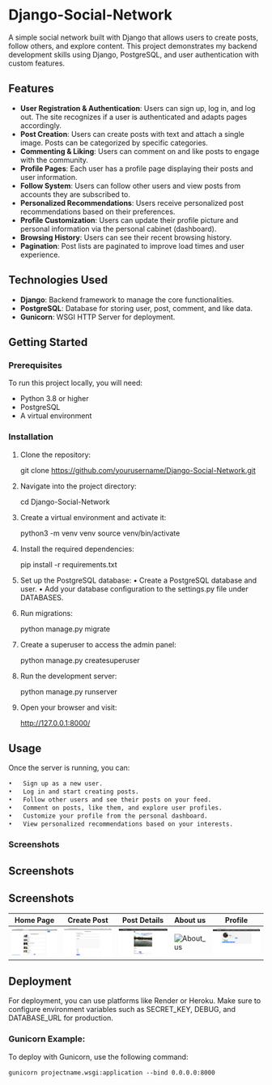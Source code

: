 # Django-Social-Network

A simple social network built with Django that allows users to create posts, follow others, and explore content. This project demonstrates my backend development skills using Django, PostgreSQL, and user authentication with custom features.

## Features

- **User Registration & Authentication**: Users can sign up, log in, and log out. The site recognizes if a user is authenticated and adapts pages accordingly.
- **Post Creation**: Users can create posts with text and attach a single image. Posts can be categorized by specific categories.
- **Commenting & Liking**: Users can comment on and like posts to engage with the community.
- **Profile Pages**: Each user has a profile page displaying their posts and user information.
- **Follow System**: Users can follow other users and view posts from accounts they are subscribed to.
- **Personalized Recommendations**: Users receive personalized post recommendations based on their preferences.
- **Profile Customization**: Users can update their profile picture and personal information via the personal cabinet (dashboard).
- **Browsing History**: Users can see their recent browsing history.
- **Pagination**: Post lists are paginated to improve load times and user experience.

## Technologies Used

- **Django**: Backend framework to manage the core functionalities.
- **PostgreSQL**: Database for storing user, post, comment, and like data.
- **Gunicorn**: WSGI HTTP Server for deployment.

## Getting Started

### Prerequisites

To run this project locally, you will need:

- Python 3.8 or higher
- PostgreSQL
- A virtual environment

### Installation

1. Clone the repository:

   git clone https://github.com/yourusername/Django-Social-Network.git


2.	Navigate into the project directory:

    cd Django-Social-Network


3.	Create a virtual environment and activate it:

    python3 -m venv venv
    source venv/bin/activate


4.	Install the required dependencies:

    pip install -r requirements.txt


5.	Set up the PostgreSQL database:
	•	Create a PostgreSQL database and user.
	•	Add your database configuration to the settings.py file under DATABASES.


6.	Run migrations:

    python manage.py migrate


7.	Create a superuser to access the admin panel:

    python manage.py createsuperuser


8.	Run the development server:

    python manage.py runserver


9.	Open your browser and visit:

    http://127.0.0.1:8000/


## Usage

Once the server is running, you can:

	•	Sign up as a new user.
	•	Log in and start creating posts.
	•	Follow other users and see their posts on your feed.
	•	Comment on posts, like them, and explore user profiles.
	•	Customize your profile from the personal dashboard.
	•	View personalized recommendations based on your interests.

### Screenshots
## Screenshots

## Screenshots

| Home Page | Create Post | Post Details | About us | Profile |
|-----------|--------------|--------------|------|-----------|
| ![Home](./images_readme/Recomendations.png) | ![Create_Post](./images_readme/Create_Post.png) | ![Post](./images_readme/View_Post.png) | ![About_us](./images_readme/About_us.png) | ![Profile](./images_readme/Profile_page.png) |


## Deployment

For deployment, you can use platforms like Render or Heroku. Make sure to configure environment variables such as SECRET_KEY, DEBUG, and DATABASE_URL for production.


### Gunicorn Example:

To deploy with Gunicorn, use the following command:

    gunicorn projectname.wsgi:application --bind 0.0.0.0:8000
